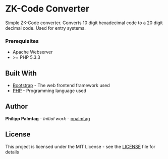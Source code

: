 # ZK-Code Converter

Simple ZK-Code converter. Converts 10 digit hexadecimal code to a 20 digit decimal code. Used for entry systems.

### Prerequisites

* Apache Webserver
* \>= PHP 5.3.3 

## Built With

* [Bootstrap](https://getbootstrap.com) - The web frontend framework used
* [PHP](http://php.net) - Programming language used

## Author

**Philipp Palmtag** - *Initial work* - [ppalmtag](https://github.com/ppalmtag)

## License

This project is licensed under the MIT License - see the [LICENSE](LICENSE) file for details
